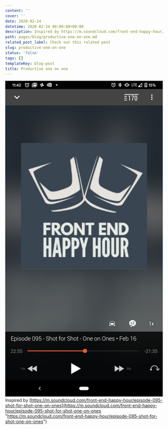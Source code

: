 ```yaml
---
content: ''
cover: ''
date: 2020-02-24
datetime: 2020-02-24 00:00:00+00:00
description: Inspired by https://m.soundcloud.com/front-end-happy-hour/episode-095-shot-for-shot-one-on-ones
path: pages/blog/productive-one-on-one.md
related_post_label: Check out this related post
slug: productive-one-on-one
status: 'false'
tags: []
templateKey: blog-post
title: Productive one on one
---
```


![](/static/Screenshot_20200221-114202.png)Inspired by [https://m.soundcloud.com/front-end-happy-hour/episode-095-shot-for-shot-one-on-ones](https://m.soundcloud.com/front-end-happy-hour/episode-095-shot-for-shot-one-on-ones "https://m.soundcloud.com/front-end-happy-hour/episode-095-shot-for-shot-one-on-ones")